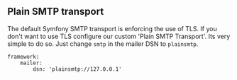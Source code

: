 Plain SMTP transport
------------
The default Symfony SMTP transport is enforcing the use of TLS. If you don't want to use TLS configure our custom 'Plain SMTP Transport'.
Its very simple to do so. Just change `smtp` in the mailer DSN to `plainsmtp`.  

```
framework:
    mailer:
        dsn: 'plainsmtp://127.0.0.1'
```
